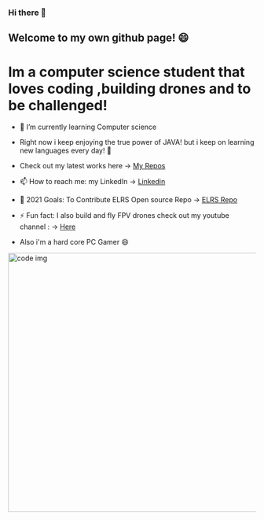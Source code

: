 [linkedIn]: https://www.linkedin.com/in/adir-baly-7b3284192
[repos]: https://github.com/adirb95?tab=repositories
[YT]: https://www.youtube.com/channel/UCwpIAfOBAog8cyZwIcQ9FdA 
[ELRS]: https://github.com/ExpressLRS/ExpressLRS

### Hi there 👋


## Welcome to my own github page! 😄

# Im a computer science student that loves coding ,building drones and to be challenged!
 
 - 🌱 I’m currently learning Computer science 
  
 -  Right now i  keep enjoying the true power of JAVA! but i keep on learning new languages every day! 🔭
   
 -  Check out my latest works here -> [My Repos][repos]
 
 - 📫 How to reach me: my LinkedIn -> [Linkedin][linkedIn]
 
 - 🥅 2021 Goals: To Contribute ELRS Open source Repo -> [ELRS Repo][ELRS]
 
 - ⚡ Fun fact: I also build and fly FPV drones check out my youtube channel : -> [Here][YT]

 - Also i'm a hard core PC Gamer 😄








<img src="https://i.ibb.co/K9WFXQY/thumb.jpg" alt="code img" width="527" />

<!--
**adirb95/adirb95** is a ✨ _special_ ✨ repository because its `README.md` (this file) appears on your GitHub profile.

Here are some ideas to get you started:

- 🔭 I’m currently working on ...
- 🌱 I’m currently learning ...
- 👯 I’m looking to collaborate on ...
- 🤔 I’m looking for help with ...
- 💬 Ask me about ...
- 📫 How to reach me: ...
- 😄 Pronouns: ...
- ⚡ Fun fact: ...
-->
